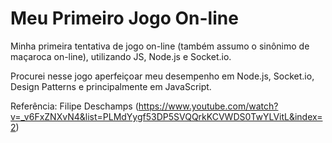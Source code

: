 # Meu Primeiro Jogo On-line
Minha primeira tentativa de jogo on-line (também assumo o sinônimo de maçaroca on-line), utilizando JS, Node.js e Socket.io.

Procurei nesse jogo aperfeiçoar meu desempenho em Node.js, Socket.io, Design Patterns e principalmente em JavaScript.

Referência: Filipe Deschamps (https://www.youtube.com/watch?v=_v6FxZNXvN4&list=PLMdYygf53DP5SVQQrkKCVWDS0TwYLVitL&index=2)
